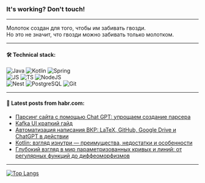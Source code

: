 ### It's working? Don't touch!

---
Молоток создан для того, чтобы им забивать гвозди. <br>
Но это не значит, что гвозди можно забивать только молотком.

---

#### 🛠️ Technical stack:

![Java](https://img.shields.io/badge/Java-informational?logo=Oracle&style=flat&logoColor=white&color=FF4500)
![Kotlin](https://img.shields.io/badge/Kotlin-informational?logo=Kotlin&style=flat&logoColor=white&color=774D97)
![Spring](https://img.shields.io/badge/SpringBoot-informational?logo=SpringBoot&style=flat&logoColor=white&color=6DB33F) <br>
![JS](https://img.shields.io/badge/JS-informational?logo=javaScript&style=flat&logoColor=black&color=F7Df1E)
![TS](https://img.shields.io/badge/TypeScript-informational?logo=typeScript&style=flat&logoColor=black&color=0667A8)
![NodeJS](https://img.shields.io/badge/NodeJS-informational?logo=node.js&style=flat&logoColor=white&color=70A760) <br>
![Nest](https://img.shields.io/badge/NestJS-informational?logo=NestJS&style=flat&logoColor=white&color=E0234E)
![PostgreSQL](https://img.shields.io/badge/PostgreSQL-informational?logo=PostgreSQL&style=flat&logoColor=white&color=DAA520)
![Git](https://img.shields.io/badge/Git-informational?logo=git&style=flat&logoColor=white&color=778899)

___

#### 💬 Latest posts from habr.com:

<!-- BLOG-POST-LIST:START -->
- [Парсинг сайта с помощью Chat GPT: упрощаем создание парсера](https://habr.com/ru/articles/753134/?utm_source=habrahabr&utm_medium=rss&utm_campaign=753134)
- [Kafka UI краткий гайд](https://habr.com/ru/articles/753398/?utm_source=habrahabr&utm_medium=rss&utm_campaign=753398)
- [Автоматизация написания ВКР: LaTeX, GitHub, Google Drive и ChatGPT в действии](https://habr.com/ru/articles/753350/?utm_source=habrahabr&utm_medium=rss&utm_campaign=753350)
- [Kotlin: взгляд изнутри — преимущества, недостатки и особенности](https://habr.com/ru/articles/752450/?utm_source=habrahabr&utm_medium=rss&utm_campaign=752450)
- [Глубокий взгляд в мир параметризованных кривых и линий: от регулярных функций до диффеоморфизмов](https://habr.com/ru/articles/753300/?utm_source=habrahabr&utm_medium=rss&utm_campaign=753300)
<!-- BLOG-POST-LIST:END -->

---
[![Top Langs](https://github-readme-stats-git-master-advtsetting-gmailcom.vercel.app/api/top-langs/?username=zloylis&langs_count=10&hide_title=false&title_color=e6edf3&size_weight=0.5&count_weight=0.5&layout=compact&hide_border=true&theme=dracula)](https://github.com/zloylis)

<!-- ![GitHub stats](https://github-readme-stats-git-master-advtsetting-gmailcom.vercel.app/api?username=zloylis&show_icons=true&hide_border=true&theme=dracula&hide_title=true&include_all_commits=true&count_private=true&hide=contribs&hide_rank=true) -->
